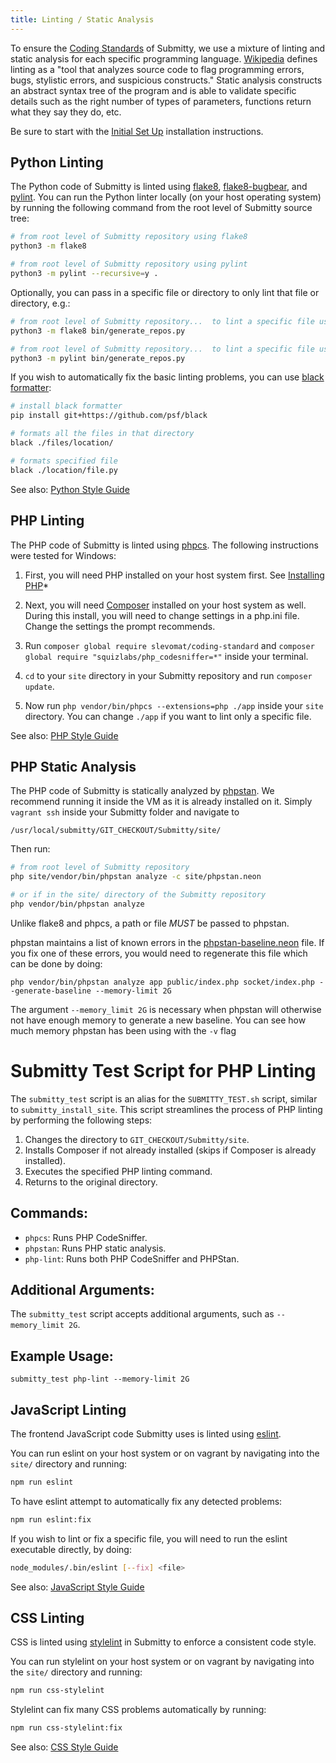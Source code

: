 ```yaml
---
title: Linting / Static Analysis
---
```


To ensure the [Coding Standards](/developer/coding_style_guide) of Submitty, we use a mixture
of linting and static analysis for each specific programming language.
[Wikipedia](https://en.wikipedia.org/wiki/Lint_(software)) defines linting as
a "tool that analyzes source code to flag programming errors, bugs, stylistic errors, and suspicious constructs."
Static analysis constructs an abstract syntax tree of the program and is able to validate
specific details such as the right number of types of parameters, functions return what they say they do, etc.

Be sure to start with the [Initial Set Up](/developer/testing/#initial-set-up) installation instructions.

## Python Linting

The Python code of Submitty is linted using [flake8](https://flake8.pycqa.org/en/latest/), 
[flake8-bugbear](https://github.com/PyCQA/flake8-bugbear), and [pylint](https://pylint.readthedocs.io/en/stable/). 
You can run the Python linter locally (on your host operating system) by running the following command from the root
level of Submitty source tree:

```bash
# from root level of Submitty repository using flake8
python3 -m flake8

# from root level of Submitty repository using pylint
python3 -m pylint --recursive=y .
```

Optionally, you can pass in a specific file or directory to only lint that file or directory, e.g.:

```bash
# from root level of Submitty repository...  to lint a specific file using flake:
python3 -m flake8 bin/generate_repos.py

# from root level of Submitty repository...  to lint a specific file using pylint:
python3 -m pylint bin/generate_repos.py
```

If you wish to automatically fix the basic linting problems, you can use [black formatter](https://github.com/psf/black):
```bash
# install black formatter
pip install git+https://github.com/psf/black

# formats all the files in that directory
black ./files/location/

# formats specified file
black ./location/file.py
```

See also: [Python Style Guide](/developer/coding_style_guide/python)

## PHP Linting

The PHP code of Submitty is linted using [phpcs](https://github.com/squizlabs/PHP_CodeSniffer).
The following instructions were tested for Windows:

1. First, you will need PHP installed on your host system first. See [Installing PHP](/developer/testing/install_php)*

2. Next, you will need [Composer](https://getcomposer.org/doc/00-intro.md) installed on your host system as well.
	During this install, you will need to change settings in a php.ini file. Change the settings the prompt recommends.

3. Run ``composer global require slevomat/coding-standard`` and ``composer global require "squizlabs/php_codesniffer=*"`` inside your terminal.

4. ``cd`` to your ``site`` directory in your Submitty repository and run ``composer update``.

5. Now run ``php vendor/bin/phpcs --extensions=php ./app`` inside your ``site`` directory. You can change ``./app``
if you want to lint only a specific file.

See also: [PHP Style Guide](/developer/coding_style_guide/php)

## PHP Static Analysis

The PHP code of Submitty is statically analyzed by [phpstan](https://phpstan.org/user-guide/getting-started).
We recommend running it inside the VM as it is already installed on it. Simply ``vagrant ssh`` inside your Submitty
folder and navigate to
```
/usr/local/submitty/GIT_CHECKOUT/Submitty/site/
```
Then run:

```bash
# from root level of Submitty repository
php site/vendor/bin/phpstan analyze -c site/phpstan.neon

# or if in the site/ directory of the Submitty repository
php vendor/bin/phpstan analyze
```

Unlike flake8 and phpcs, a path or file _MUST_ be passed to phpstan.

phpstan maintains a list of known errors in the [phpstan-baseline.neon](https://github.com/Submitty/Submitty/blob/master/site/phpstan-baseline.neon) file.
If you fix one of these errors, you would need to regenerate this file which can be done by doing:

```
php vendor/bin/phpstan analyze app public/index.php socket/index.php --generate-baseline --memory-limit 2G
```
The argument `--memory_limit 2G` is necessary when phpstan will otherwise not have enough memory
to generate a new baseline. You can see how much memory phpstan has been using with the `-v` flag

# Submitty Test Script for PHP Linting

The `submitty_test` script is an alias for the `SUBMITTY_TEST.sh` script, similar to `submitty_install_site`. 
This script streamlines the process of PHP linting by performing the following steps:

1. Changes the directory to `GIT_CHECKOUT/Submitty/site`.
2. Installs Composer if not already installed (skips if Composer is already installed).
3. Executes the specified PHP linting command.
4. Returns to the original directory.

## Commands:

- `phpcs`: Runs PHP CodeSniffer.
- `phpstan`: Runs PHP static analysis.
- `php-lint`: Runs both PHP CodeSniffer and PHPStan.

## Additional Arguments:

The `submitty_test` script accepts additional arguments, such as `--memory_limit 2G`.

## Example Usage:

```
submitty_test php-lint --memory-limit 2G
```

## JavaScript Linting

The frontend JavaScript code Submitty uses is linted using [eslint](https://eslint.org/).

You can run eslint on your host system or on vagrant by navigating into the `site/`
directory and running:

```bash
npm run eslint
```

To have eslint attempt to automatically fix any detected problems:

```bash
npm run eslint:fix
```

If you wish to lint or fix a specific file, you will need to run the eslint executable directly,
by doing:

```bash
node_modules/.bin/eslint [--fix] <file>
```

See also: [JavaScript Style Guide](/developer/coding_style_guide/javascript)

## CSS Linting

CSS is linted using [stylelint](https://stylelint.io/) in Submitty to enforce a consistent code style.

You can run stylelint on your host system or on vagrant by navigating into the `site/`
directory and running:

```bash
npm run css-stylelint
```

Stylelint can fix many CSS problems automatically by running:

```bash
npm run css-stylelint:fix
```

See also: [CSS Style Guide](/developer/coding_style_guide/css)
